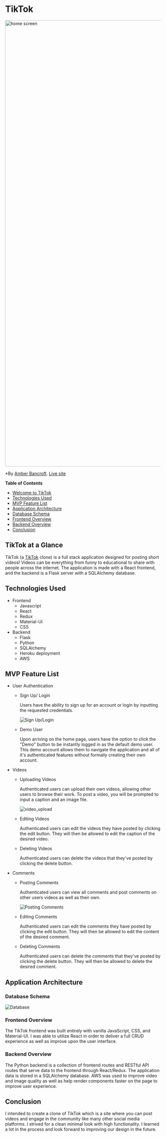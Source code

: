# TikTok

<img width='1440' alt='home screen' src='https://user-images.githubusercontent.com/77598204/136069694-bbf6a7ed-7c4b-4452-abad-0076f019828a.png'>

*By [Amber Bancroft](https://github.com/AmberBancroft).
[Live site](https://tiktokcapstoneproject.herokuapp.com/)

**Table of Contents**
* [Welcome to TikTok](#TikTok-at-a-glance)
* [Technologies Used](#technologies-used)
* [MVP Feature List](#mvp-feature-list)
* [Application Architecture](#application-architecture)
* [Database Schema](#database-schema)
* [Frontend Overview](#frontend-overview)
* [Backend Overview](#backend-overview)
* [Conclusion](#conclusion)

## TikTok at a Glance
TikTok (a [TikTok](https://www.tiktok.com/) clone) is a full stack application designed for posting short videos! Videos can be everything from funny to educational to share with people across the internet. The application is made with a React frontend, and the backend is a Flask server with a SQLAlchemy database.

## Technologies Used
- Frontend
  - Javascript
  - React
  - Redux
  - Material-Ui
  - CSS
- Backend
  - Flask
  - Python
  - SQLAlchemy
  - Heroku deployment
  - AWS

## MVP Feature List
* User Authentication
    * Sign Up/ Login
        
        Users have the ability to sign up for an account or login by inputting the requested credentials.

        ![Sign Up/Login](https://user-images.githubusercontent.com/77598204/136075389-ca456d64-62f6-410b-8b01-b210dd6b1f79.gif)

    * Demo User

        Upon arriving on the home page, users have the option to click the "Demo" button to be instantly logged in as the default demo user. This demo account allows them to navigate the application and all of it's authenticated features without formally creating their own account.
        
* Videos
    * Uploading Videos
        
        Authenticated users can upload their own videos, allowing other users to browse their work. To post a video, you will be prompted to input a caption and an image file.

        ![video_upload](https://user-images.githubusercontent.com/77598204/136076166-9d34e7f1-b9be-4429-ac2d-23a037bed57d.gif)

    * Editing Videos
    
      Authenticated users can edit the videos they have posted by clicking the edit button. They will then be allowed to edit the caption of the desired video.
      
    * Deleting Videos

      Authenticated users can delete the videos that they've posted by clicking the delete button.

* Comments
    * Posting Comments
        
        Authenticated users can view all comments and post comments on other users videos as well as their own.
        
        ![Posting Comments](https://user-images.githubusercontent.com/77598204/136076885-0b7bc8bc-01fd-4646-917b-b61387a3fd0a.gif)

    * Editing Comments
    
      Authenticated users can edit the comments they have posted by clicking the edit button. They will then be allowed to edit the content of the desired comment.
      
    * Deleting Comments

      Authenticated users can delete the comments that they've posted by clicking the delete button. They will then be allowed to delete the desired comment.
      
## Application Architecture

### Database Schema
![Database](https://user-images.githubusercontent.com/77598204/135540257-dffa8832-dce8-4d89-b522-45c699cf9bb5.png)

### Frontend Overview
The TikTok frontend was built entirely with vanilla JavaScript, CSS, and Material-UI. I was able to utilize React in order to deliver a full CRUD experience as well as improve upon the user interface. 

### Backend Overview
The Python backend is a collection of frontend routes and RESTful API routes that serve data to the frontend through React/Redux. The application data is stored in a SQLAlchemy database. AWS was used to improve video and image quality as well as help render components faster on the page to improve user experience.

## Conclusion
I intended to create a clone of TikTok which is a site where you can post videos and engage in the community like many other social media platforms. I strived for a clean minimal look with high functionality. I learned a lot in the process and look forward to improving our design in the future.